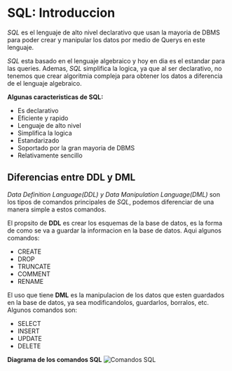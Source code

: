 # SQL: Introduccion

*SQL* es el lenguaje de alto nivel declarativo que usan la mayoria de DBMS para poder crear y manipular los datos por medio de Querys en este lenguaje.

*SQL* esta basado en el lenguaje algebraico y hoy en dia es el estandar para las queries. Ademas, *SQL* simplifica la logica, ya que al ser declarativo, no tenemos que crear algoritmia compleja para obtener los datos a diferencia de el lenguaje algebraico.

__Algunas caracteristicas de SQL:__
- Es declarativo
- Eficiente y rapido
- Lenguaje de alto nivel
- Simplifica la logica
- Estandarizado
- Soportado por la gran mayoria de DBMS
- Relativamente sencillo

## Diferencias entre DDL y DML

*Data Definition Language(DDL) y Data Manipulation Language(DML)* son los tipos de comandos principales de *SQL*, podemos diferenciar de una manera simple a estos comandos.

El propsito de __DDL__ es crear los esquemas de la base de datos, es la forma de como se va a guardar la informacion en la base de datos. Aqui algunos comandos:
- CREATE
- DROP
- TRUNCATE
- COMMENT
- RENAME

El uso que tiene __DML__ es la manipulacion de los datos que esten guardados en la base de datos, ya sea modificandolos, guardarlos, borralos, etc. Algunos comandos son:
- SELECT
- INSERT
- UPDATE
- DELETE

__Diagrama de los comandos SQL__
![Comandos SQL](https://i.sstatic.net/7uUaJ.png)